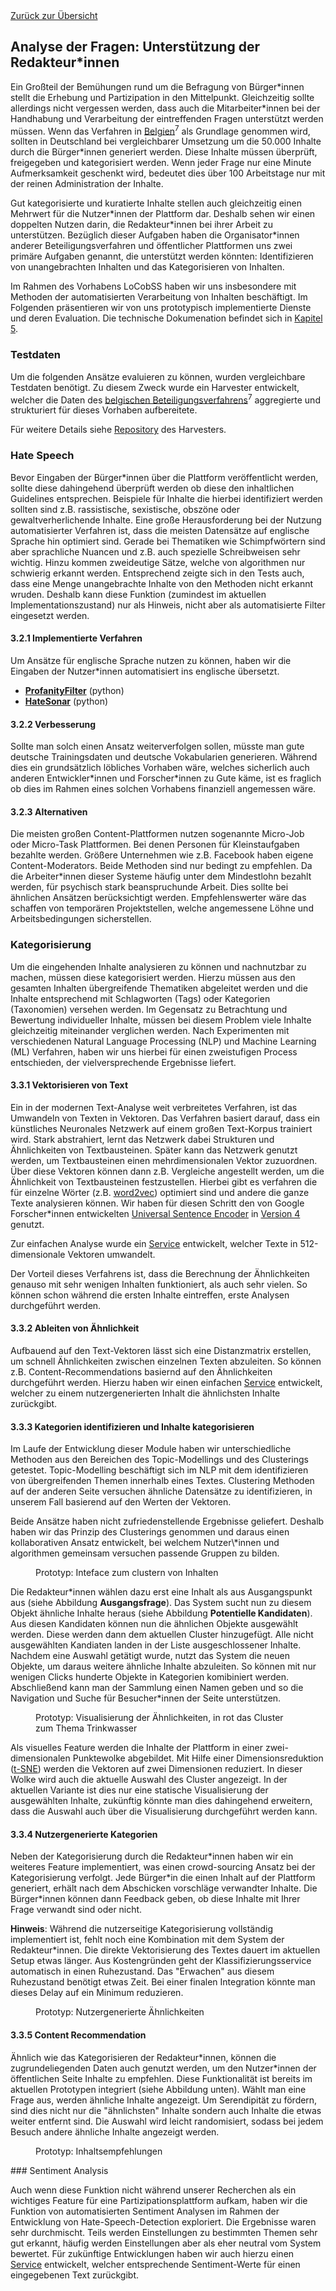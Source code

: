 <div class="print-hide">
<a href="../HTML.html">Zurück zur Übersicht</a>
</div>

## Analyse der Fragen: Unterstützung der Redakteur\*innen

Ein Großteil der Bemühungen rund um die Befragung von Bürger\*innen stellt die Erhebung und Partizipation in den Mittelpunkt. Gleichzeitig sollte allerdings nicht vergessen werden, dass auch die Mitarbeiter\*innen bei der Handhabung und Verarbeitung der eintreffenden Fragen unterstützt werden müssen. Wenn das Verfahren in [Belgien](https://www.vraagvoordewetenschap.be/)<sup class="print ignore">7</sup> als Grundlage genommen wird, sollten in Deutschland bei vergleichbarer Umsetzung um die 50.000 Inhalte durch die Bürger\*innen generiert werden. Diese Inhalte müssen überprüft, freigegeben und kategorisiert werden. Wenn jeder Frage nur eine Minute Aufmerksamkeit geschenkt wird, bedeutet dies über 100 Arbeitstage nur mit der reinen Administration der Inhalte.

Gut kategorisierte und kuratierte Inhalte stellen auch gleichzeitig einen Mehrwert für die Nutzer\*innen der Plattform dar. Deshalb sehen wir einen doppelten Nutzen darin, die Redakteur\*innen bei ihrer Arbeit zu unterstützen. Bezüglich dieser Aufgaben haben die Organisator\*innen anderer Beteiligungsverfahren und öffentlicher Plattformen uns zwei primäre Aufgaben genannt, die unterstützt werden könnten: Identifizieren von unangebrachten Inhalten und das Kategorisieren von Inhalten. 

Im Rahmen des Vorhabens LoCobSS haben wir uns insbesondere mit Methoden der automatisierten Verarbeitung von Inhalten beschäftigt. Im Folgenden präsentieren wir von uns prototypisch implementierte Dienste und deren Evaluation. Die technische Dokumenation befindet sich in <a class="local" href="chapter05.html">Kapitel 5</a>.

### Testdaten

Um die folgenden Ansätze evaluieren zu können, wurden vergleichbare Testdaten benötigt. Zu diesem Zweck wurde ein Harvester entwickelt, welcher die Daten des [belgischen Beteiligungsverfahrens](https://www.vraagvoordewetenschap.be/)<sup class="print ignore">7</sup> aggregierte und strukturiert für dieses Vorhaben aufbereitete.

Für weitere Details siehe [Repository](https://github.com/sebastian-meier/locobss-vraagvoordewetenschap-harvester)<sup class="print"></sup> des Harvesters.

### Hate Speech

Bevor Eingaben der Bürger\*innen über die Plattform veröffentlicht werden, sollte diese dahingehend überprüft werden ob diese den inhaltlichen Guidelines entsprechen. Beispiele für Inhalte die hierbei identifiziert werden sollten sind z.B. rassistische, sexistische, obszöne oder gewaltverherlichende Inhalte. Eine große Herausforderung bei der Nutzung automatisierter Verfahren ist, dass die meisten Datensätze auf englische Sprache hin optimiert sind. Gerade bei Thematiken wie Schimpfwörtern sind aber sprachliche Nuancen und z.B. auch spezielle Schreibweisen sehr wichtig. Hinzu kommen zweideutige Sätze, welche von algorithmen nur schwierig erkannt werden. Entsprechend zeigte sich in den Tests auch, dass eine Menge unangebrachte Inhalte von den Methoden nicht erkannt wruden. Deshalb kann diese Funktion (zumindest im aktuellen Implementationszustand) nur als Hinweis, nicht aber als automatisierte Filter eingesetzt werden.

#### 3.2.1 Implementierte Verfahren

Um Ansätze für englische Sprache nutzen zu können, haben wir die Eingaben der Nutzer\*innen automatisiert ins englische übersetzt.

- [**ProfanityFilter**](https://areebbeigh.github.io/profanityfilter/)<sup class="print"></sup> (python)
- [**HateSonar**](https://github.com/Hironsan/HateSonar)<sup class="print"></sup> (python)

#### 3.2.2 Verbesserung

Sollte man solch einen Ansatz weiterverfolgen sollen, müsste man gute deutsche Trainingsdaten und deutsche Vokabularien generieren. Während dies ein grundsätzlich löbliches Vorhaben wäre, welches sicherlich auch anderen Entwickler\*innen und Forscher\*innen zu Gute käme, ist es fraglich ob dies im Rahmen eines solchen Vorhabens finanziell angemessen wäre.

#### 3.2.3 Alternativen

Die meisten großen Content-Plattformen nutzen sogenannte Micro-Job oder Micro-Task Plattformen. Bei denen Personen für Kleinstaufgaben bezahlte werden. Größere Unternehmen wie z.B. Facebook haben eigene Content-Moderators. Beide Methoden sind nur bedingt zu empfehlen. Da die Arbeiter\*innen dieser Systeme häufig unter dem Mindestlohn bezahlt werden, für psychisch stark beanspruchunde Arbeit. Dies sollte bei ähnlichen Ansätzen berücksichtigt werden. Empfehlenswerter wäre das schaffen von temporären Projektstellen, welche angemessene Löhne und Arbeitsbedingungen sicherstellen.

### Kategorisierung

Um die eingehenden Inhalte analysieren zu können und nachnutzbar zu machen, müssen diese kategorisiert werden. Hierzu müssen aus den gesamten Inhalten übergreifende Thematiken abgeleitet werden und die Inhalte entsprechend mit Schlagworten (Tags) oder Kategorien (Taxonomien) versehen werden. Im Gegensatz zu Betrachtung und Bewertung individueller Inhalte, müssen bei diesem Problem viele Inhalte gleichzeitig miteinander verglichen werden. Nach Experimenten mit verschiedenen Natural Language Processing (NLP) und Machine Learning (ML) Verfahren, haben wir uns hierbei für einen zweistufigen Process entschieden, der vielversprechende Ergebnisse liefert.

#### 3.3.1 Vektorisieren von Text

Ein in der modernen Text-Analyse weit verbreitetes Verfahren, ist das Umwandeln von Texten in Vektoren. Das Verfahren basiert darauf, dass ein künstliches Neuronales Netzwerk auf einem großen Text-Korpus trainiert wird. Stark abstrahiert, lernt das Netzwerk dabei Strukturen und Ähnlichkeiten von Textbausteinen. Später kann das Netzwerk genutzt werden, um Textbausteinen einen mehrdimensionalen Vektor zuzuordnen. Über diese Vektoren können dann z.B. Vergleiche angestellt werden, um die Ähnlichkeit von Textbausteinen festzustellen. Hierbei gibt es verfahren die für einzelne Wörter (z.B. [word2vec](https://en.wikipedia.org/wiki/Word2vec)<sup class="print"></sup>) optimiert sind und andere die ganze Texte analysieren können. Wir haben für diesen Schritt den von Google Forscher\*innen entwickelten [Universal Sentence Encoder](https://arxiv.org/abs/1803.11175)<sup class="print"></sup> in [Version 4](https://tfhub.dev/google/universal-sentence-encoder/4)<sup class="print"></sup> genutzt.

Zur einfachen Analyse wurde ein [Service](https://github.com/sebastian-meier/LoCobSS-text-similarity-dataflow)<sup class="print"></sup> entwickelt, welcher Texte in 512-dimensionale Vektoren umwandelt.

Der Vorteil dieses Verfahrens ist, dass die Berechnung der Ähnlichkeiten genauso mit sehr wenigen Inhalten funktioniert, als auch sehr vielen. So können schon während die ersten Inhalte eintreffen, erste Analysen durchgeführt werden.

#### 3.3.2 Ableiten von Ähnlichkeit

Aufbauend auf den Text-Vektoren lässt sich eine Distanzmatrix erstellen, um schnell Ähnlichkeiten zwischen einzelnen Texten abzuleiten. So können z.B. Content-Recommendations basiernd auf den Ähnlichkeiten durchgeführt werden. Hierzu haben wir einen einfachen [Service](https://github.com/sebastian-meier/LoCobSS-text-similarity)<sup class="print"></sup> entwickelt, welcher zu einem nutzergenerierten Inhalt die ähnlichsten Inhalte zurückgibt.

#### 3.3.3 Kategorien identifizieren und Inhalte kategorisieren

Im Laufe der Entwicklung dieser Module haben wir unterschiedliche Methoden aus den Bereichen des Topic-Modellings und des Clusterings getestet. Topic-Modelling beschäftigt sich im NLP mit dem identifizieren von übergreifenden Themen innerhalb eines Textes. Clustering Methoden auf der anderen Seite versuchen ähnliche Datensätze zu identifizieren, in unserem Fall basierend auf den Werten der Vektoren.
<div class="page-break"></div>
Beide Ansätze haben nicht zufriedenstellende Ergebnisse geliefert. Deshalb haben wir das Prinzip des Clusterings genommen und daraus einen kollaborativen Ansatz entwickelt, bei welchem Nutzer\*innen und algorithmen gemeinsam versuchen passende Gruppen zu bilden.

<figure>
<figcaption>Prototyp: Inteface zum clustern von Inhalten</figcaption>
<center><img src="https://sebastian-meier.github.io/LoCobSS-documentation/assets/images/Cluster.png" alt="" /></center>
</figure>

Die Redakteur\*innen wählen dazu erst eine Inhalt als aus Ausgangspunkt aus (siehe Abbildung **Ausgangsfrage**). Das System sucht nun zu diesem Objekt ähnliche Inhalte heraus (siehe Abbildung **Potentielle Kandidaten**). Aus diesen Kandidaten können nun die ähnlichen Objekte ausgewählt werden. Diese werden dann dem aktuellen Cluster hinzugefügt. Alle nicht ausgewählten Kandiaten landen in der Liste ausgeschlossener Inhalte. Nachdem eine Auswahl getätigt wurde, nutzt das System die neuen Objekte, um daraus weitere ähnliche Inhalte abzuleiten. So können mit nur wenigen Clicks hunderte Objekte in Kategorien komibiniert werden. Abschließend kann man der Sammlung einen Namen geben und so die Navigation und Suche für Besucher\*innen der Seite unterstützen.

<figure>
<figcaption>Prototyp: Visualisierung der Ähnlichkeiten, in rot das Cluster zum Thema Trinkwasser</figcaption>
<center><img src="https://sebastian-meier.github.io/LoCobSS-documentation/assets/images/Cluster-vis.png" alt="" /></center>
</figure>

Als visuelles Feature werden die Inhalte der Plattform in einer zwei-dimensionalen Punktewolke abgebildet. Mit Hilfe einer Dimensionsreduktion ([t-SNE](https://en.wikipedia.org/wiki/T-distributed_stochastic_neighbor_embedding)<sup class="print"></sup>) werden die Vektoren auf zwei Dimensionen reduziert. In dieser Wolke wird auch die aktuelle Auswahl des Cluster angezeigt. In der aktuellen Variante ist dies nur eine statische Visualisierung der ausgewählten Inhalte, zukünftig könnte man dies dahingehend erweitern, dass die Auswahl auch über die Visualisierung durchgeführt werden kann.

#### 3.3.4 Nutzergenerierte Kategorien

Neben der Kategorisierung durch die Redakteur\*innen haben wir ein weiteres Feature implementiert, was einen crowd-sourcing Ansatz bei der Kategorisierung verfolgt. Jede Bürger\*in die einen Inhalt auf der Plattform generiert, erhält nach dem Abschicken vorschläge verwandter Inhalte. Die Bürger\*innen können dann Feedback geben, ob diese Inhalte mit Ihrer Frage verwandt sind oder nicht.

**Hinweis**: Während die nutzerseitige Kategorisierung vollständig implementiert ist, fehlt noch eine Kombination mit dem System der Redakteur\*innen. Die direkte Vektorisierung des Textes dauert im aktuellen Setup etwas länger. Aus Kostengründen geht der Klassifizierungsservice automatisch in einen Ruhezustand. Das "Erwachen" aus diesem Ruhezustand benötigt etwas Zeit. Bei einer finalen Integration könnte man dieses Delay auf ein Minimum reduzieren.

<figure>
<figcaption>Prototyp: Nutzergenerierte Ähnlichkeiten</figcaption>
<center><img src="https://sebastian-meier.github.io/LoCobSS-documentation/assets/images/crowd-sourcing.png" alt="" /></center>
</figure>

<div class="page-break"></div>

#### 3.3.5 Content Recommendation

Ähnlich wie das Kategorisieren der Redakteur\*innen, können die zugrundeliegenden Daten auch genutzt werden, um den Nutzer\*innen der öffentlichen Seite Inhalte zu empfehlen. Diese Funktionalität ist bereits im aktuellen Prototypen integriert (siehe Abbildung unten). Wählt man eine Frage aus, werden ähnliche Inhalte angezeigt. Um Serendipität zu fördern, sind dies nicht nur die "ähnlichsten" Inhalte sondern auch Inhalte die etwas weiter entfernt sind. Die Auswahl wird leicht randomisiert, sodass bei jedem Besuch andere ähnliche Inhalte angezeigt werden.

<figure>
<figcaption>Prototyp: Inhaltsempfehlungen</figcaption>
<center><img src="https://sebastian-meier.github.io/LoCobSS-documentation/assets/images/recommendation.png" alt="" /></center>
</figure>
<div class="page-break"></div>
### Sentiment Analysis

Auch wenn diese Funktion nicht während unserer Recherchen als ein wichtiges Feature für eine Partizipationsplattform aufkam, haben wir die Funktion von automatisierten Sentiment Analysen im Rahmen der Entwicklung von Hate-Speech-Detection exploriert. Die Ergebnisse waren sehr durchmischt. Teils werden Einstellungen zu bestimmten Themen sehr gut erkannt, häufig werden Einstellungen aber als eher neutral vom System bewertet. Für zukünftige Entwicklungen haben wir auch hierzu einen [Service](https://github.com/sebastian-meier/loCobSS-text-sentiment)<sup class="print"></sup> entwickelt, welcher entsprechende Sentiment-Werte für einen eingegebenen Text zurückgibt.
